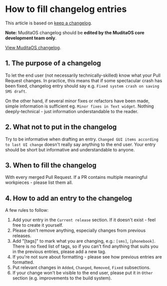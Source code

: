 # How to fill changelog entries

This article is based on [keep a changelog](https://keepachangelog.com/en/1.0.0/).

**Note:** MuditaOS changelog should be **edited by the MuditaOS core development team only**.

[View MuditaOS changelog](changelog.md).

## 1. The purpose of a changelog
To let the end user (not necessarily technically-skilled) know what your Pull Request changes. In practice, this means that if some spectacular crash has been fixed, changelog entry should say e.g. `Fixed system crash on saving SMS draft`.

On the other hand, if several minor fixes or refactors have been made, simple information is sufficient eg. `Minor fixes in Text widget`. Nothing deeply-technical - just information understandable to the reader.

## 2. What not to put in the changelog
Try to be informative when drafting an entry. `Changed GUI items according to last UI change` doesn't really say anything to the end user. Your entry should be short but informative and understandable to anyone.

## 3. When to fill the changelog
With every merged Pull Request. If a PR contains multiple meaningful workpieces - please list them all.

## 4. How to add an entry to the changelog

A few rules to follow:

1. Add your entry in the `Current release` section. If it doesn't exist - feel free to create it yourself.
2. Please don't remove anything, especially changes from previous releases.
3. Add "[tags]" to mark what you are changing, e.g.: `[sms]`, `[phonebook]`. There is no fixed list of tags, so if you can't find anything that suits you in the previous entries, please add a new tag.
4. If you're not sure about formatting - please see how previous entries are formatted.
5. Put relevant changes in `Added`, `Changed`, `Removed`, `Fixed` subsections.
6. If your change won't be visible to the end user, please put it in `Other` section (e.g. improvements to the build system).


